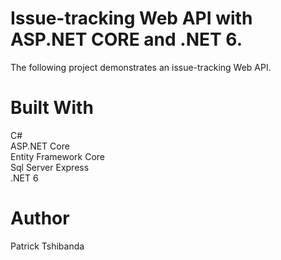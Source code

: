 #  Issue-tracking Web API with ASP.NET CORE and .NET 6.

The following project demonstrates an issue-tracking Web API.

# Built With
 C#<br/>
 ASP.NET Core <br/>
 Entity Framework Core<br/>
 Sql Server Express<br/>
.NET 6<br/>



# Author
Patrick Tshibanda
